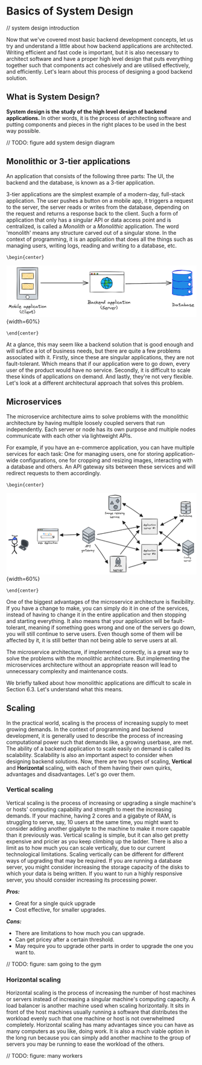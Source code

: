 # Basics of System Design

// system design introduction

Now that we've covered most basic backend development concepts, let us try and understand a little about how backend applications are architected. Writing efficient and fast code is important, but it is also necessary to architect software and have a proper high level design that puts everything together such that components act cohesively and are utilised effectively, and efficiently. Let's learn about this process of designing a good backend solution.

## What is System Design?
**System design is the study of the high level design of backend applications.** In other words, it is the process of architecting software and putting components and pieces in the right places to be used in the best way possible.

// TODO: figure add system design diagram

## Monolithic or 3-tier applications
An application that consists of the following three parts: The UI, the backend and the database, is known as a 3-tier application.

3-tier applications are the simplest example of a modern-day, full-stack application. The user pushes a button on a mobile app, it triggers a request to the server, the server reads or writes from the database, depending on the request and returns a response back to the client.
Such a form of application that only has a singular API or data access point and is centralized, is called a *Monolith* or a *Monolithic* application.
The word 'monolith' means any structure carved out of a singular stone. In the context of programming, it is an application that does all the things such as managing users, writing logs, reading and writing to a database, etc.

```{=latex}
\begin{center}
```
![3-tier application](src/book/images/7.1.png){width=60%}
```{=latex}
\end{center}
```

At a glance, this may seem like a backend solution that is good enough and will suffice a lot of business needs, but there are quite a few problems associated with it. Firstly, since these are singular applications, they are not fault-tolerant. Which means that if our application were to go down, every user of the product would have no service. Secondly, it is difficult to scale these kinds of applications on demand. And lastly, they're not very flexible. Let's look at a different architectural approach that solves this problem.

## Microservices
The microservice architecture aims to solve problems with the monolithic architecture by having multiple loosely coupled servers that run independently. Each server or node has its own purpose and multiple nodes communicate with each other via lightweight APIs.

For example, if you have an e-commerce application, you can have multiple services for each task: One for managing users, one for storing application-wide configurations, one for cropping and resizing images, interacting with a database and others. An API gateway sits between these services and will redirect requests to them accordingly.
```{=latex}
\begin{center}
```
![Microservice architecture](src/book/images/7.2.png){width=60%}
```{=latex}
\end{center}
```
One of the biggest advantages of the microservice architecture is flexibility. If you have a change to make, you can simply do it in one of the services, instead of having to change it in the entire application and then stopping and starting everything. It also means that your application will be fault-tolerant, meaning if something goes wrong and one of the servers go down, you will still continue to serve users. Even though some of them will be affected by it, it is still better than not being able to serve users at all.

The microservice architecture, if implemented correctly, is a great way to solve the problems with the monolithic architecture. But implementing the microservices architecture without an appropriate reason will lead to unnecessary complexity and maintenance costs.

We briefly talked about how monolithic applications are difficult to scale in Section 6.3. Let's understand what this means.

## Scaling
In the practical world, scaling is the process of increasing supply to meet growing demands.
In the context of programming and backend development, it is generally used to describe the process of increasing computational power such that demands like, a growing userbase, are met. The ability of a backend application to scale easily on demand is called its scalability. Scalability is also an important aspect to consider when designing backend solutions. Now, there are two types of scaling, **Vertical** and **Horizontal** scaling, with each of them having their own quirks, advantages and disadvantages. Let's go over them.

### Vertical scaling
Vertical scaling is the process of increasing or upgrading a single machine's or hosts' computing capability and strength to meet the increasing demands. If your machine, having 2 cores and a gigabyte of RAM, is struggling to serve, say, 10 users at the same time, you might want to consider adding another gigabyte to the machine to make it more capable than it previously was. Vertical scaling is simple, but it can also get pretty expensive and pricier as you keep climbing up the ladder. There is also a limit as to how much you can scale vertically, due to our current technological limitations. Scaling vertically can be different for different ways of upgrading that may be required. If you are running a database server, you might consider increasing the storage capacity of the disks to which your data is being written. If you want to run a highly responsive server, you should consider increasing its processing power.

***Pros:***

- Great for a single quick upgrade
- Cost effective, for smaller upgrades.

***Cons:***
- There are limitations to how much you can upgrade.
- Can get pricey after a certain threshold.
- May require you to upgrade other parts in order to upgrade the one you want to.

// TODO: figure: sam going to the gym

### Horizontal scaling
Horizontal scaling is the process of increasing the number of host machines or servers instead of increasing a singular machine's computing capacity. A load balancer is another machine used when scaling horizontally. It sits in front of the host machines usually running a software that distributes the workload evenly such that one machine or host is not overwhelmed completely. Horizontal scaling has many advantages since you can have as many computers as you like, doing work. It is also a much viable option in the long run because you can simply add another machine to the group of servers you may be running to ease the workload of the others.

// TODO: figure: many workers
